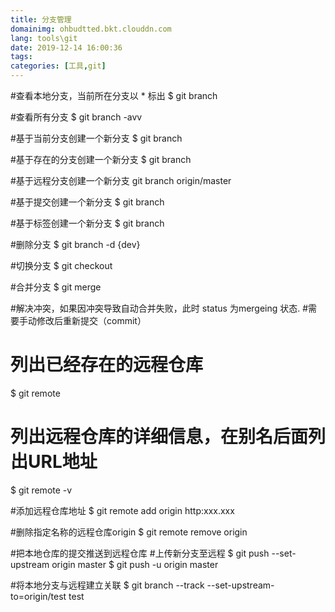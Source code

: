 ```yaml
---
title: 分支管理
domainimg: ohbudtted.bkt.clouddn.com
lang: tools\git
date: 2019-12-14 16:00:36
tags:
categories: [工具,git]
---
```

#查看本地分支，当前所在分支以 * 标出
$ git branch

#查看所有分支
$ git branch -avv

#基于当前分支创建一个新分支
$ git branch <branch name>

#基于存在的分支创建一个新分支
$ git branch <branch name> <exist branch>

#基于远程分支创建一个新分支
git branch <branch name> origin/master

#基于提交创建一个新分支
$ git branch <branch name> <commit id>

#基于标签创建一个新分支
$ git branch <branch name> <tag name>

#删除分支
$ git branch -d {dev}

#切换分支
$ git checkout <branch name>

#合并分支
$ git merge <merge target>

#解决冲突，如果因冲突导致自动合并失败，此时 status 为mergeing 状态.
#需要手动修改后重新提交（commit） 

# 列出已经存在的远程仓库
$ git remote

# 列出远程仓库的详细信息，在别名后面列出URL地址
$ git remote -v

#添加远程仓库地址
$ git remote add origin http:xxx.xxx

#删除指定名称的远程仓库origin
$ git remote remove origin 

#把本地仓库的提交推送到远程仓库
#上传新分支至远程
$ git push --set-upstream origin master 
$ git push -u origin master

#将本地分支与远程建立关联
$ git branch --track --set-upstream-to=origin/test test